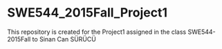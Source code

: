 # SWE544_2015Fall_Project1
This repository is created for the Project1 assigned in the class SWE544-2015Fall to Sinan Can SÜRÜCÜ
